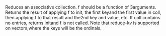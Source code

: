Reduces an associative collection. f should be a function of 3arguments. Returns the result of applying f to init, the first keyand the first value in coll, then applying f to that result and the2nd key and value, etc. If coll contains no entries, returns initand f is not called. Note that reduce-kv is supported on vectors,where the keys will be the ordinals.